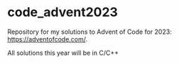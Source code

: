 # code_advent2023

Repository for my solutions to Advent of Code for 2023: https://adventofcode.com/.

All solutions this year will be in C/C++
